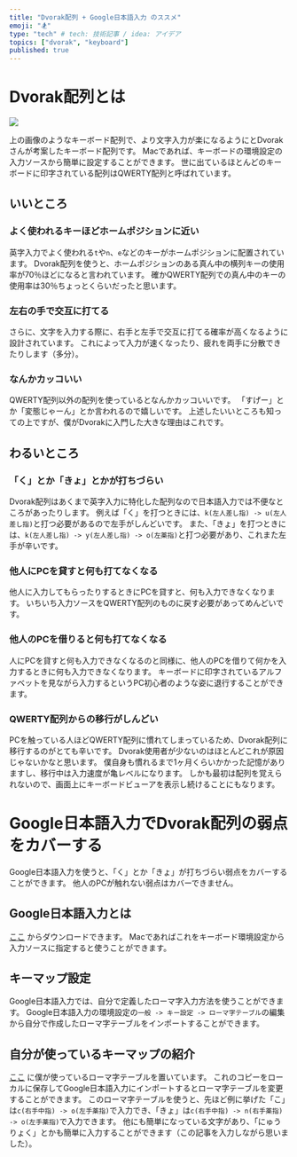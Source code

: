 ```yaml
---
title: "Dvorak配列 + Google日本語入力 のススメ"
emoji: "🏂"
type: "tech" # tech: 技術記事 / idea: アイデア
topics: ["dvorak", "keyboard"]
published: true
---
```


# Dvorak配列とは

![](https://storage.googleapis.com/zenn-user-upload/1vgvtfe3ajquc2la08qomjsnjmrs)

上の画像のようなキーボード配列で、より文字入力が楽になるようにとDvorakさんが考案したキーボード配列です。
Macであれば、キーボードの環境設定の入力ソースから簡単に設定することができます。
世に出ているほとんどのキーボードに印字されている配列はQWERTY配列と呼ばれています。

## いいところ

### よく使われるキーほどホームポジションに近い

英字入力でよく使われる`t`や`n`、`e`などのキーがホームポジションに配置されています。
Dvorak配列を使うと、ホームポジションのある真ん中の横列キーの使用率が70％ほどになると言われています。
確かQWERTY配列での真ん中のキーの使用率は30％ちょっとくらいだったと思います。

### 左右の手で交互に打てる

さらに、文字を入力する際に、右手と左手で交互に打てる確率が高くなるように設計されています。
これによって入力が速くなったり、疲れを両手に分散できたりします（多分）。

### なんかカッコいい

QWERTY配列以外の配列を使っているとなんかカッコいいです。
「すげー」とか「変態じゃーん」とか言われるので嬉しいです。
上述したいいところも知っての上ですが、僕がDvorakに入門した大きな理由はこれです。

## わるいところ

### 「く」とか「きょ」とかが打ちづらい

Dvorak配列はあくまで英字入力に特化した配列なので日本語入力では不便なところがあったりします。
例えば「く」を打つときには、`k(左人差し指) -> u(左人差し指)`と打つ必要があるので左手がしんどいです。
また、「きょ」を打つときには、`k(左人差し指) -> y(左人差し指) -> o(左薬指)`と打つ必要があり、これまた左手が辛いです。

### 他人にPCを貸すと何も打てなくなる

他人に入力してもらったりするときにPCを貸すと、何も入力できなくなります。
いちいち入力ソースをQWERTY配列のものに戻す必要があってめんどいです。

### 他人のPCを借りると何も打てなくなる

人にPCを貸すと何も入力できなくなるのと同様に、他人のPCを借りて何かを入力するときに何も入力できなくなります。
キーボードに印字されているアルファベットを見ながら入力するというPC初心者のような姿に退行することができます。

### QWERTY配列からの移行がしんどい

PCを触っている人ほどQWERTY配列に慣れてしまっているため、Dvorak配列に移行するのがとても辛いです。
Dvorak使用者が少ないのはほとんどこれが原因じゃないかなと思います。
僕自身も慣れるまで1ヶ月くらいかかった記憶がありますし、移行中は入力速度が亀レベルになります。
しかも最初は配列を覚えられないので、画面上にキーボードビューアを表示し続けることにもなります。

# Google日本語入力でDvorak配列の弱点をカバーする

Google日本語入力を使うと、「く」とか「きょ」が打ちづらい弱点をカバーすることができます。
他人のPCが触れない弱点はカバーできません。

## Google日本語入力とは

[ここ](https://www.google.co.jp/ime/) からダウンロードできます。
Macであればこれをキーボード環境設定から入力ソースに指定すると使うことができます。

## キーマップ設定

Google日本語入力では、自分で定義したローマ字入力方法を使うことができます。
Google日本語入力の環境設定の`一般 -> キー設定 -> ローマ字テーブル`の編集から自分で作成したローマ字テーブルをインポートすることができます。

## 自分が使っているキーマップの紹介

[ここ](https://raw.githubusercontent.com/rinchsan/dotfiles/master/dvorak-jp.txt) に僕が使っているローマ字テーブルを置いています。
これのコピーをローカルに保存してGoogle日本語入力にインポートするとローマ字テーブルを変更することができます。
このローマ字テーブルを使うと、先ほど例に挙げた「こ」は`c(右手中指) -> o(左手薬指)`で入力でき、「きょ」は`c(右手中指) -> n(右手薬指) -> o(左手薬指)`で入力できます。
他にも簡単になっている文字があり、「にゅうりょく」とかも簡単に入力することができます（この記事を入力しながら思いました）。
